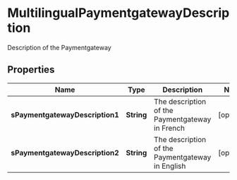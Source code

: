 

# MultilingualPaymentgatewayDescription

Description of the Paymentgateway

## Properties

| Name | Type | Description | Notes |
|------------ | ------------- | ------------- | -------------|
|**sPaymentgatewayDescription1** | **String** | The description of the Paymentgateway in French |  [optional] |
|**sPaymentgatewayDescription2** | **String** | The description of the Paymentgateway in English |  [optional] |



